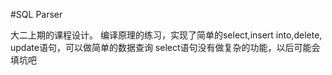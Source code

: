 #SQL Parser

大二上期的课程设计。
编译原理的练习，实现了简单的select,insert into,delete, update语句，可以做简单的数据查询
select语句没有做复杂的功能，以后可能会填坑吧